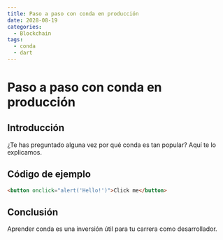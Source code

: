 ```yaml
---
title: Paso a paso con conda en producción
date: 2028-08-19
categories:
  - Blockchain
tags:
  - conda
  - dart
---
```


# Paso a paso con conda en producción

## Introducción

¿Te has preguntado alguna vez por qué conda es tan popular? Aquí te lo explicamos.

## Código de ejemplo

```html
<button onclick="alert('Hello!')">Click me</button>
```

## Conclusión

Aprender conda es una inversión útil para tu carrera como desarrollador.